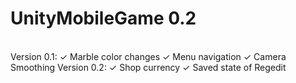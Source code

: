 # UnityMobileGame 0.2
<html>
<br>
  Version 0.1: ✓ Marble color changes ✓ Menu navigation ✓ Camera Smoothing 
  Version 0.2: ✓ Shop currency ✓ Saved state of Regedit
</html>
